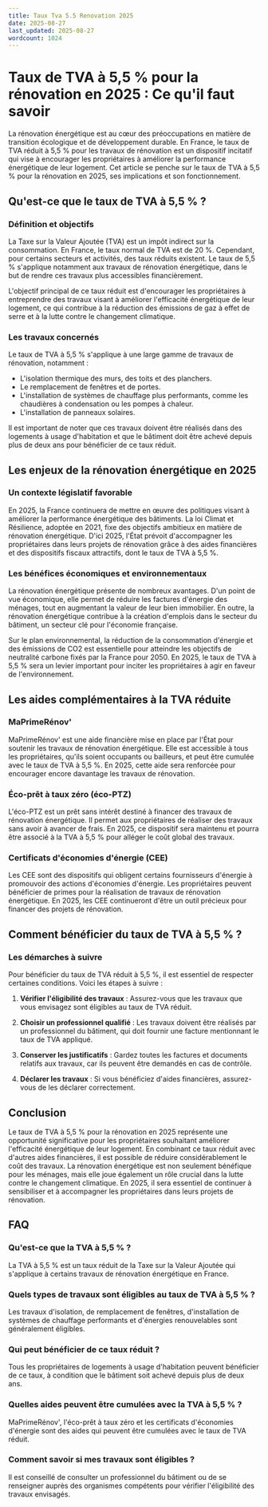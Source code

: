 ```yaml
---
title: Taux Tva 5.5 Renovation 2025
date: 2025-08-27
last_updated: 2025-08-27
wordcount: 1024
---
```


# Taux de TVA à 5,5 % pour la rénovation en 2025 : Ce qu'il faut savoir

La rénovation énergétique est au cœur des préoccupations en matière de transition écologique et de développement durable. En France, le taux de TVA réduit à 5,5 % pour les travaux de rénovation est un dispositif incitatif qui vise à encourager les propriétaires à améliorer la performance énergétique de leur logement. Cet article se penche sur le taux de TVA à 5,5 % pour la rénovation en 2025, ses implications et son fonctionnement.

## Qu'est-ce que le taux de TVA à 5,5 % ?

### Définition et objectifs

La Taxe sur la Valeur Ajoutée (TVA) est un impôt indirect sur la consommation. En France, le taux normal de TVA est de 20 %. Cependant, pour certains secteurs et activités, des taux réduits existent. Le taux de 5,5 % s'applique notamment aux travaux de rénovation énergétique, dans le but de rendre ces travaux plus accessibles financièrement.

L'objectif principal de ce taux réduit est d'encourager les propriétaires à entreprendre des travaux visant à améliorer l'efficacité énergétique de leur logement, ce qui contribue à la réduction des émissions de gaz à effet de serre et à la lutte contre le changement climatique.

### Les travaux concernés

Le taux de TVA à 5,5 % s'applique à une large gamme de travaux de rénovation, notamment :

- L'isolation thermique des murs, des toits et des planchers.
- Le remplacement de fenêtres et de portes.
- L'installation de systèmes de chauffage plus performants, comme les chaudières à condensation ou les pompes à chaleur.
- L'installation de panneaux solaires.

Il est important de noter que ces travaux doivent être réalisés dans des logements à usage d'habitation et que le bâtiment doit être achevé depuis plus de deux ans pour bénéficier de ce taux réduit.

## Les enjeux de la rénovation énergétique en 2025

### Un contexte législatif favorable

En 2025, la France continuera de mettre en œuvre des politiques visant à améliorer la performance énergétique des bâtiments. La loi Climat et Résilience, adoptée en 2021, fixe des objectifs ambitieux en matière de rénovation énergétique. D'ici 2025, l'État prévoit d'accompagner les propriétaires dans leurs projets de rénovation grâce à des aides financières et des dispositifs fiscaux attractifs, dont le taux de TVA à 5,5 %.

### Les bénéfices économiques et environnementaux

La rénovation énergétique présente de nombreux avantages. D'un point de vue économique, elle permet de réduire les factures d'énergie des ménages, tout en augmentant la valeur de leur bien immobilier. En outre, la rénovation énergétique contribue à la création d'emplois dans le secteur du bâtiment, un secteur clé pour l'économie française.

Sur le plan environnemental, la réduction de la consommation d'énergie et des émissions de CO2 est essentielle pour atteindre les objectifs de neutralité carbone fixés par la France pour 2050. En 2025, le taux de TVA à 5,5 % sera un levier important pour inciter les propriétaires à agir en faveur de l'environnement.

## Les aides complémentaires à la TVA réduite

### MaPrimeRénov'

MaPrimeRénov' est une aide financière mise en place par l'État pour soutenir les travaux de rénovation énergétique. Elle est accessible à tous les propriétaires, qu'ils soient occupants ou bailleurs, et peut être cumulée avec le taux de TVA à 5,5 %. En 2025, cette aide sera renforcée pour encourager encore davantage les travaux de rénovation.

### Éco-prêt à taux zéro (éco-PTZ)

L'éco-PTZ est un prêt sans intérêt destiné à financer des travaux de rénovation énergétique. Il permet aux propriétaires de réaliser des travaux sans avoir à avancer de frais. En 2025, ce dispositif sera maintenu et pourra être associé à la TVA à 5,5 % pour alléger le coût global des travaux.

### Certificats d'économies d'énergie (CEE)

Les CEE sont des dispositifs qui obligent certains fournisseurs d'énergie à promouvoir des actions d'économies d'énergie. Les propriétaires peuvent bénéficier de primes pour la réalisation de travaux de rénovation énergétique. En 2025, les CEE continueront d'être un outil précieux pour financer des projets de rénovation.

## Comment bénéficier du taux de TVA à 5,5 % ?

### Les démarches à suivre

Pour bénéficier du taux de TVA réduit à 5,5 %, il est essentiel de respecter certaines conditions. Voici les étapes à suivre :

1. **Vérifier l'éligibilité des travaux** : Assurez-vous que les travaux que vous envisagez sont éligibles au taux de TVA réduit.

2. **Choisir un professionnel qualifié** : Les travaux doivent être réalisés par un professionnel du bâtiment, qui doit fournir une facture mentionnant le taux de TVA appliqué.

3. **Conserver les justificatifs** : Gardez toutes les factures et documents relatifs aux travaux, car ils peuvent être demandés en cas de contrôle.

4. **Déclarer les travaux** : Si vous bénéficiez d'aides financières, assurez-vous de les déclarer correctement.

## Conclusion

Le taux de TVA à 5,5 % pour la rénovation en 2025 représente une opportunité significative pour les propriétaires souhaitant améliorer l'efficacité énergétique de leur logement. En combinant ce taux réduit avec d'autres aides financières, il est possible de réduire considérablement le coût des travaux. La rénovation énergétique est non seulement bénéfique pour les ménages, mais elle joue également un rôle crucial dans la lutte contre le changement climatique. En 2025, il sera essentiel de continuer à sensibiliser et à accompagner les propriétaires dans leurs projets de rénovation.

## FAQ

### Qu'est-ce que la TVA à 5,5 % ?

La TVA à 5,5 % est un taux réduit de la Taxe sur la Valeur Ajoutée qui s'applique à certains travaux de rénovation énergétique en France.

### Quels types de travaux sont éligibles au taux de TVA à 5,5 % ?

Les travaux d'isolation, de remplacement de fenêtres, d'installation de systèmes de chauffage performants et d'énergies renouvelables sont généralement éligibles.

### Qui peut bénéficier de ce taux réduit ?

Tous les propriétaires de logements à usage d'habitation peuvent bénéficier de ce taux, à condition que le bâtiment soit achevé depuis plus de deux ans.

### Quelles aides peuvent être cumulées avec la TVA à 5,5 % ?

MaPrimeRénov', l'éco-prêt à taux zéro et les certificats d'économies d'énergie sont des aides qui peuvent être cumulées avec le taux de TVA réduit.

### Comment savoir si mes travaux sont éligibles ?

Il est conseillé de consulter un professionnel du bâtiment ou de se renseigner auprès des organismes compétents pour vérifier l'éligibilité des travaux envisagés.